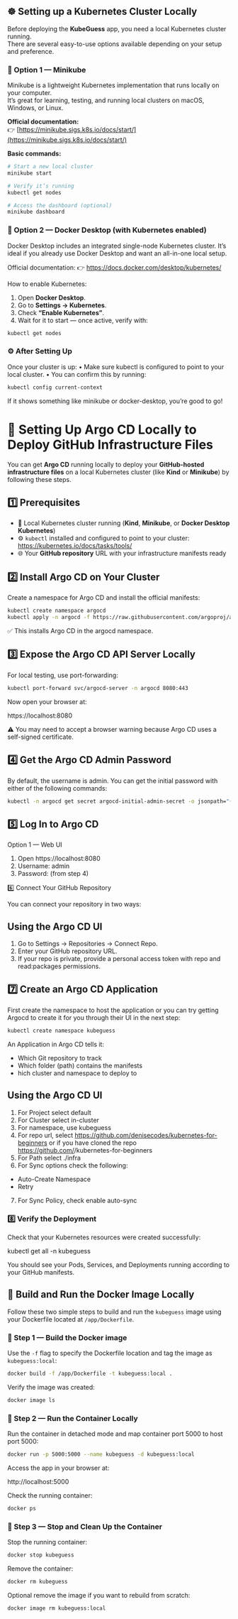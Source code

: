## ☸️ Setting up a Kubernetes Cluster Locally

Before deploying the **KubeGuess** app, you need a local Kubernetes cluster running.  
There are several easy-to-use options available depending on your setup and preference.

### 🧩 Option 1 — Minikube

Minikube is a lightweight Kubernetes implementation that runs locally on your computer.  
It’s great for learning, testing, and running local clusters on macOS, Windows, or Linux.

**Official documentation:**  
👉 [https://minikube.sigs.k8s.io/docs/start/](https://minikube.sigs.k8s.io/docs/start/)

**Basic commands:**

```bash
# Start a new local cluster
minikube start

# Verify it’s running
kubectl get nodes

# Access the dashboard (optional)
minikube dashboard
```

### 🐳 Option 2 — Docker Desktop (with Kubernetes enabled)

Docker Desktop includes an integrated single-node Kubernetes cluster.
It’s ideal if you already use Docker Desktop and want an all-in-one local setup.

Official documentation:
👉 https://docs.docker.com/desktop/kubernetes/

How to enable Kubernetes:
1. Open **Docker Desktop**.  
2. Go to **Settings → Kubernetes**.  
3. Check **“Enable Kubernetes”**.  
4. Wait for it to start — once active, verify with:



```bash
kubectl get nodes
```

### ⚙️ After Setting Up

Once your cluster is up:
	•	Make sure kubectl is configured to point to your local cluster.
	•	You can confirm this by running:

```bash
kubectl config current-context
```

If it shows something like minikube or docker-desktop, you’re good to go!


# 🚀 Setting Up Argo CD Locally to Deploy GitHub Infrastructure Files

You can get **Argo CD** running locally to deploy your **GitHub-hosted infrastructure files** on a local Kubernetes cluster (like **Kind** or **Minikube**) by following these steps.  


## 1️⃣ Prerequisites

- 🧩 Local Kubernetes cluster running (**Kind**, **Minikube**, or **Docker Desktop Kubernetes**)
- ⚙️ `kubectl` installed and configured to point to your cluster: https://kubernetes.io/docs/tasks/tools/
- 🌐 Your **GitHub repository** URL with your infrastructure manifests ready


## 2️⃣ Install Argo CD on Your Cluster

Create a namespace for Argo CD and install the official manifests:

```bash
kubectl create namespace argocd
kubectl apply -n argocd -f https://raw.githubusercontent.com/argoproj/argo-cd/stable/manifests/install.yaml
```

✅ This installs Argo CD in the argocd namespace.


## 3️⃣ Expose the Argo CD API Server Locally

For local testing, use port-forwarding:

```bash
kubectl port-forward svc/argocd-server -n argocd 8080:443
```

Now open your browser at:

https://localhost:8080

⚠️ You may need to accept a browser warning because Argo CD uses a self-signed certificate.


## 4️⃣ Get the Argo CD Admin Password

By default, the username is admin.
You can get the initial password with either of the following commands:

```bash
kubectl -n argocd get secret argocd-initial-admin-secret -o jsonpath="{.data.password}" | base64 -d
```


## 5️⃣ Log In to Argo CD

Option 1 — Web UI
1.	Open https://localhost:8080
2.	Username: admin
3.	Password: (from step 4)


6️⃣ Connect Your GitHub Repository

You can connect your repository in two ways:

## Using the Argo CD UI
1.	Go to Settings → Repositories → Connect Repo.
2.	Enter your GitHub repository URL.
3.	If your repo is private, provide a personal access token with repo and read:packages permissions.


## 7️⃣ Create an Argo CD Application

First create the namespace to host the application or you can try getting Argocd to create it for you through their UI in the next step:
```bash
kubectl create namespace kubeguess
```

An Application in Argo CD tells it:
- Which Git repository to track
- Which folder (path) contains the manifests
- hich cluster and namespace to deploy to

## Using the Argo CD UI
1. For Project select default
2. For Cluster select in-cluster
3. For namespace, use kubeguess
4. For repo url, select https://github.com/denisecodes/kubernetes-for-beginners or if you have cloned the repo https://github.com/<your-github-username>/kubernetes-for-beginners
5. For Path select ./infra
6. For Sync options check the following:
- Auto-Create Namespace
- Retry
7. For Sync Policy, check enable auto-sync


### 8️⃣ Verify the Deployment

Check that your Kubernetes resources were created successfully:

kubectl get all -n kubeguess

You should see your Pods, Services, and Deployments running according to your GitHub manifests.

## 🐳 Build and Run the Docker Image Locally

Follow these two simple steps to build and run the `kubeguess` image using your Dockerfile located at `/app/Dockerfile`.


### 🧱 Step 1 — Build the Docker image

Use the `-f` flag to specify the Dockerfile location and tag the image as `kubeguess:local`:

```bash
docker build -f /app/Dockerfile -t kubeguess:local .
```

Verify the image was created:

```bash
docker image ls
```

### 🚀 Step 2 — Run the Container Locally

Run the container in detached mode and map container port 5000 to host port 5000:

```bash
docker run -p 5000:5000 --name kubeguess -d kubeguess:local
```

Access the app in your browser at:

http://localhost:5000

Check the running container:

```bash
docker ps
```

### 🧹  Step 3 — Stop and Clean Up the Container

Stop the running container:

```bash
docker stop kubeguess
```

Remove the container:

```bash
docker rm kubeguess
```

Optional remove the image if you want to rebuild from scratch:

```bash
docker image rm kubeguess:local